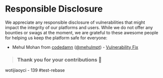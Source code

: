# Responsible Disclosure

We appreciate any responsible disclosure of vulnerabilities that might impact the integrity of our platforms and users. While we do not offer any bounties or swags at the moment, we are grateful to these awesome people for helping us keep the platform safe for everyone:

- Mehul Mohan from [codedamn](https://codedamn.com) ([@mehulmpt](https://twitter.com/mehulmpt)) - [Vulnerability Fix](https://github.com/freeCodeCamp/freeCodeCamp/blob/bb5a9e815313f1f7c91338e171bfe5acb8f3e346/client/src/components/Flash/index.js)

> ### Thank you for your contributions :pray:

wotijiaoyci - 139
#test-rebase
